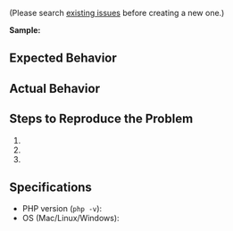 (Please search [existing issues](https://github.com/gsuitedevs/php-samples/issues) before creating a new one.)

**Sample:**

## Expected Behavior


## Actual Behavior


## Steps to Reproduce the Problem

  1.
  1.
  1.

## Specifications

  - PHP version (`php -v`):
  - OS (Mac/Linux/Windows):
